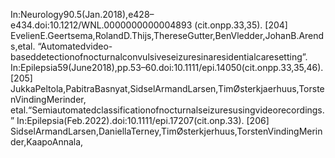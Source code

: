 In:Neurology90.5(Jan.2018),e428–e434.doi:10.1212/WNL.0000000000004893
(cit.onpp.33,35).
[204] EvelienE.Geertsema,RolandD.Thijs,ThereseGutter,BenVledder,JohanB.Arends,etal.
“Automatedvideo-baseddetectionofnocturnalconvulsiveseizuresinaresidentialcaresetting”.
In:Epilepsia59(June2018),pp.53–60.doi:10.1111/epi.14050(cit.onpp.33,35,46).
[205] JukkaPeltola,PabitraBasnyat,SidselArmandLarsen,TimØsterkjaerhuus,TorstenVindingMerinder,
etal.“Semiautomatedclassificationofnocturnalseizuresusingvideorecordings.”
In:Epilepsia(Feb.2022).doi:10.1111/epi.17207(cit.onp.33).
[206] SidselArmandLarsen,DaniellaTerney,TimØsterkjerhuus,TorstenVindingMerinder,KaapoAnnala,